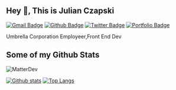## Hey 👋, This is Julian Czapski
[![Gmail Badge](https://img.shields.io/badge/-miraclexdr@Gmail.com-c14438?style=flat&logo=Gmail&logoColor=white&link=mailto:miraclexdr@Gmail.com)](mailto:miraclexdr@Gmail.com) [![Github Badge](https://img.shields.io/badge/-MatterDev-grey?style=flat&logo=github&logoColor=white&link=https://github.com/MatterDev/)](https://www.github.com/MatterDev/) [![Twitter Badge](https://img.shields.io/badge/-MatterDev-00acee?style=flat&logo=twitter&logoColor=white&link=https://twitter.com/MatterDev/)](https://www.twitter.com/MatterDev/) [![Portfolio Badge](https://img.shields.io/badge/portfolio-web-blue?style=flat&link=https://matterdev.github.io/VenomCheat/#/)](https://matterdev.github.io/VenomCheat/#/) <p align='left'>Umbrella Corporation Employeer,Front End Dev</p>
## Some of my Github Stats
<p align=left> <img src=https://komarev.com/ghpvc/?username=MatterDev alt=MatterDev /> </p>

[![Github stats](https://github-readme-stats.vercel.app/api?username=MatterDev&show_icons=true&include_all_commits=true)](https://github.com/MatterDev/github-readme-stats)
[![Top Langs](https://github-readme-stats.vercel.app/api/top-langs/?username=MatterDev&layout=compact)](https://github.com/MatterDev/github-readme-stats)

